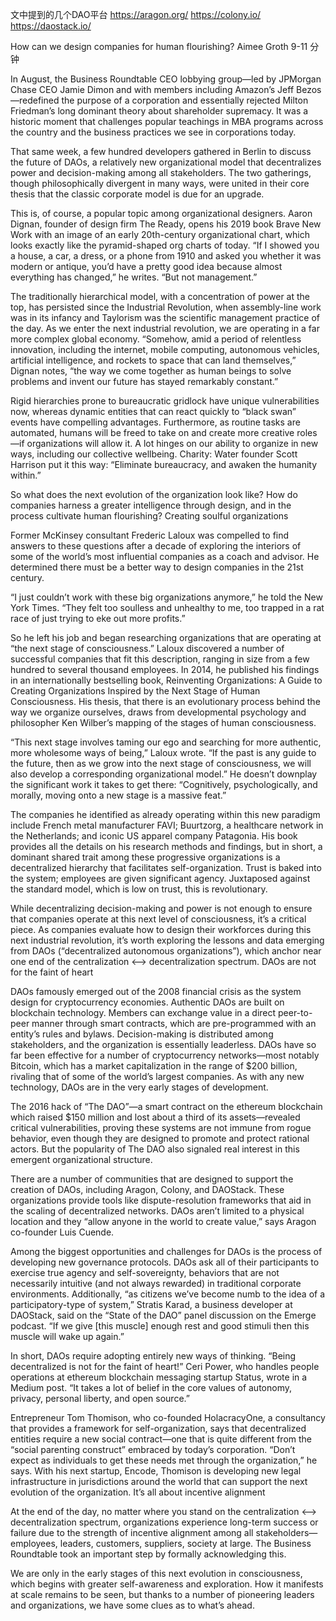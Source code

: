 文中提到的几个DAO平台
https://aragon.org/
https://colony.io/
https://daostack.io/


How can we design companies for human flourishing?
Aimee Groth
9-11 分钟

In August, the Business Roundtable CEO lobbying group—led by JPMorgan Chase CEO Jamie Dimon and with members including Amazon’s Jeff Bezos—redefined the purpose of a corporation and essentially rejected Milton Friedman’s long dominant theory about shareholder supremacy. It was a historic moment that challenges popular teachings in MBA programs across the country and the business practices we see in corporations today.

That same week, a few hundred developers gathered in Berlin to discuss the future of DAOs, a relatively new organizational model that decentralizes power and decision-making among all stakeholders. The two gatherings, though philosophically divergent in many ways, were united in their core thesis that the classic corporate model is due for an upgrade.

This is, of course, a popular topic among organizational designers. Aaron Dignan, founder of design firm The Ready, opens his 2019 book Brave New Work with an image of an early 20th-century organizational chart, which looks exactly like the pyramid-shaped org charts of today. “If I showed you a house, a car, a dress, or a phone from 1910 and asked you whether it was modern or antique, you’d have a pretty good idea because almost everything has changed,” he writes. “But not management.”

The traditionally hierarchical model, with a concentration of power at the top, has persisted since the Industrial Revolution, when assembly-line work was in its infancy and Taylorism was the scientific management practice of the day. As we enter the next industrial revolution, we are operating in a far more complex global economy. “Somehow, amid a period of relentless innovation, including the internet, mobile computing, autonomous vehicles, artificial intelligence, and rockets to space that can land themselves,” Dignan notes, “the way we come together as human beings to solve problems and invent our future has stayed remarkably constant.”

Rigid hierarchies prone to bureaucratic gridlock have unique vulnerabilities now, whereas dynamic entities that can react quickly to “black swan” events have compelling advantages. Furthermore, as routine tasks are automated, humans will be freed to take on and create more creative roles—if organizations will allow it. A lot hinges on our ability to organize in new ways, including our collective wellbeing. Charity: Water founder Scott Harrison put it this way: “Eliminate bureaucracy, and awaken the humanity within.”

So what does the next evolution of the organization look like? How do companies harness a greater intelligence through design, and in the process cultivate human flourishing?
Creating soulful organizations

Former McKinsey consultant Frederic Laloux was compelled to find answers to these questions after a decade of exploring the interiors of some of the world’s most influential companies as a coach and advisor. He determined there must be a better way to design companies in the 21st century.

“I just couldn’t work with these big organizations anymore,” he told the New York Times. “They felt too soulless and unhealthy to me, too trapped in a rat race of just trying to eke out more profits.”

So he left his job and began researching organizations that are operating at “the next stage of consciousness.” Laloux discovered a number of successful companies that fit this description, ranging in size from a few hundred to several thousand employees. In 2014, he published his findings in an internationally bestselling book, Reinventing Organizations: A Guide to Creating Organizations Inspired by the Next Stage of Human Consciousness. His thesis, that there is an evolutionary process behind the way we organize ourselves, draws from developmental psychology and philosopher Ken Wilber’s mapping of the stages of human consciousness.

“This next stage involves taming our ego and searching for more authentic, more wholesome ways of being,” Laloux wrote. “If the past is any guide to the future, then as we grow into the next stage of consciousness, we will also develop a corresponding organizational model.” He doesn’t downplay the significant work it takes to get there: “Cognitively, psychologically, and morally, moving onto a new stage is a massive feat.”

The companies he identified as already operating within this new paradigm include French metal manufacturer FAVI; Buurtzorg, a healthcare network in the Netherlands; and iconic US apparel company Patagonia. His book provides all the details on his research methods and findings, but in short, a dominant shared trait among these progressive organizations is a decentralized hierarchy that facilitates self-organization. Trust is baked into the system; employees are given significant agency. Juxtaposed against the standard model, which is low on trust, this is revolutionary.

While decentralizing decision-making and power is not enough to ensure that companies operate at this next level of consciousness, it’s a critical piece. As companies evaluate how to design their workforces during this next industrial revolution, it’s worth exploring the lessons and data emerging from DAOs (“decentralized autonomous organizations”), which anchor near one end of the centralization <—> decentralization spectrum.
DAOs are not for the faint of heart

DAOs famously emerged out of the 2008 financial crisis as the system design for cryptocurrency economies. Authentic DAOs are built on blockchain technology. Members can exchange value in a direct peer-to-peer manner through smart contracts, which are pre-programmed with an entity’s rules and bylaws. Decision-making is distributed among stakeholders, and the organization is essentially leaderless. DAOs have so far been effective for a number of cryptocurrency networks—most notably Bitcoin, which has a market capitalization in the range of $200 billion, rivaling that of some of the world’s largest companies. As with any new technology, DAOs are in the very early stages of development.

The 2016 hack of “The DAO”—a smart contract on the ethereum blockchain which raised $150 million and lost about a third of its assets—revealed critical vulnerabilities, proving these systems are not immune from rogue behavior, even though they are designed to promote and protect rational actors. But the popularity of The DAO also signaled real interest in this emergent organizational structure.

There are a number of communities that are designed to support the creation of DAOs, including Aragon, Colony, and DAOStack. These organizations provide tools like dispute-resolution frameworks that aid in the scaling of decentralized networks. DAOs aren’t limited to a physical location and they “allow anyone in the world to create value,” says Aragon co-founder Luis Cuende.

Among the biggest opportunities and challenges for DAOs is the process of developing new governance protocols. DAOs ask all of their participants to exercise true agency and self-sovereignty, behaviors that are not necessarily intuitive (and not always rewarded) in traditional corporate environments. Additionally, “as citizens we’ve become numb to the idea of a participatory-type of system,” Stratis Karad, a business developer at DAOStack, said on the “State of the DAO” panel discussion on the Emerge podcast. “If we give [this muscle] enough rest and good stimuli then this muscle will wake up again.”

In short, DAOs require adopting entirely new ways of thinking. “Being decentralized is not for the faint of heart!” Ceri Power, who handles people operations at ethereum blockchain messaging startup Status, wrote in a Medium post. “It takes a lot of belief in the core values of autonomy, privacy, personal liberty, and open source.”

Entrepreneur Tom Thomison, who co-founded HolacracyOne, a consultancy that provides a framework for self-organization, says that decentralized entities require a new social contract—one that is quite different from the “social parenting construct” embraced by today’s corporation. “Don’t expect as individuals to get these needs met through the organization,” he says. With his next startup, Encode, Thomison is developing new legal infrastructure in jurisdictions around the world that can support the next evolution of the organization.
It’s all about incentive alignment

At the end of the day, no matter where you stand on the centralization <—> decentralization spectrum, organizations experience long-term success or failure due to the strength of incentive alignment among all stakeholders—employees, leaders, customers, suppliers, society at large. The Business Roundtable took an important step by formally acknowledging this.

We are only in the early stages of this next evolution in consciousness, which begins with greater self-awareness and exploration. How it manifests at scale remains to be seen, but thanks to a number of pioneering leaders and organizations, we have some clues as to what’s ahead.
